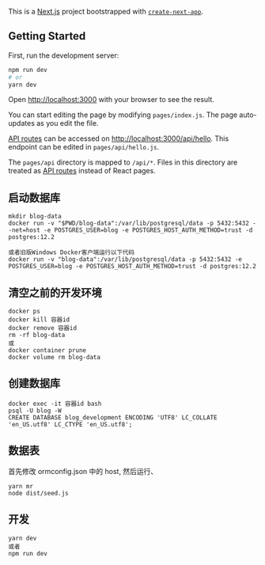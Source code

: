 This is a [Next.js](https://nextjs.org/) project bootstrapped with [`create-next-app`](https://github.com/vercel/next.js/tree/canary/packages/create-next-app).

## Getting Started

First, run the development server:

```bash
npm run dev
# or
yarn dev
```

Open [http://localhost:3000](http://localhost:3000) with your browser to see the result.

You can start editing the page by modifying `pages/index.js`. The page auto-updates as you edit the file.

[API routes](https://nextjs.org/docs/api-routes/introduction) can be accessed on [http://localhost:3000/api/hello](http://localhost:3000/api/hello). This endpoint can be edited in `pages/api/hello.js`.

The `pages/api` directory is mapped to `/api/*`. Files in this directory are treated as [API routes](https://nextjs.org/docs/api-routes/introduction) instead of React pages.

## 启动数据库

```
mkdir blog-data
docker run -v "$PWD/blog-data":/var/lib/postgresql/data -p 5432:5432 --net=host -e POSTGRES_USER=blog -e POSTGRES_HOST_AUTH_METHOD=trust -d postgres:12.2

或者旧版Windows Docker客户端运行以下代码
docker run -v "blog-data":/var/lib/postgresql/data -p 5432:5432 -e POSTGRES_USER=blog -e POSTGRES_HOST_AUTH_METHOD=trust -d postgres:12.2
```

## 清空之前的开发环境

```
docker ps
docker kill 容器id
docker remove 容器id
rm -rf blog-data
或
docker container prune
docker volume rm blog-data
```

## 创建数据库

```
docker exec -it 容器id bash
psql -U blog -W
CREATE DATABASE blog_development ENCODING 'UTF8' LC_COLLATE 'en_US.utf8' LC_CTYPE 'en_US.utf8';
```

## 数据表

首先修改 ormconfig.json 中的 host, 然后运行、

```
yarn mr
node dist/seed.js
```

## 开发

```
yarn dev
或者
npm run dev
```
